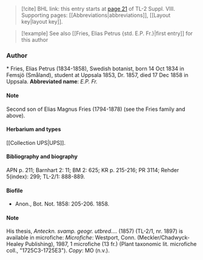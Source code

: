 > [!cite] BHL link: this entry starts at [page 21](https://www.biodiversitylibrary.org/page/33258505) of TL-2 Suppl. VIII.
> Supporting pages: [[Abbreviations|abbreviations]], [[Layout key|layout key]].

> [!example] See also [[Fries, Elias Petrus {std. E.P. Fr.}|first entry]] for this author

### Author

\* Fries, Elias Petrus (1834-1858), Swedish botanist, born 14 Oct 1834 in Femsjö (Småland), student at Uppsala 1853, Dr. 1857, died 17 Dec 1858 in Uppsala. 
**Abbreviated name**: *E.P. Fr.*

#### Note

Second son of Elias Magnus Fries (1794-1878) (see the Fries family and above).

#### Herbarium and types

[[Collection UPS|UPS]].

#### Bibliography and biography

APN p. 211; Barnhart 2: 11; BM 2: 625; KR p. 215-216; PR 3114; Rehder 5(index): 299; TL-2/1: 888-889.

#### Biofile

- Anon., Bot. Not. 1858: 205-206. 1858.

#### Note

His thesis, *Anteckn. svamp. geogr. utbred.*... (1857) (TL-2/1, nr. 1897) is available in microfiche:
*Microfiche*: Westport, Conn. (Meckler/Chadwyck-Healey Publishing), 1987, 1 microfiche (13 fr.) (Plant taxonomic lit. microfiche coll., "1725C3-1725E3"). *Copy*: MO (n.v.).

